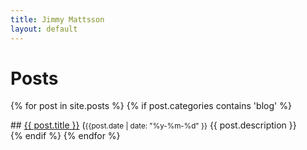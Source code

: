 ```yaml
---
title: Jimmy Mattsson
layout: default
---
```


# Posts

  {% for post in site.posts %}
    {% if post.categories contains 'blog' %}
    <section class="post">
    ## <a href="{{ site.baseurl }}{{ post.url }}">{{ post.title }}</a> (<small>{{post.date | date: "%y-%m-%d" }}</small>
    {{ post.description }}
    </section>
    {% endif %}
  {% endfor %}
